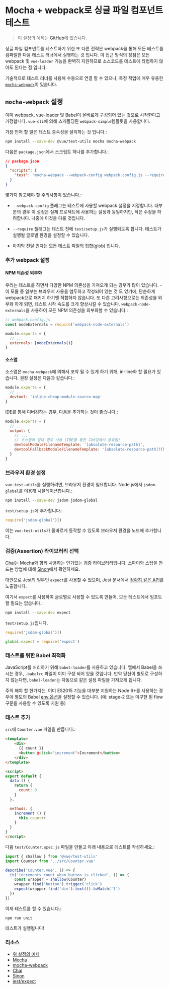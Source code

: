 # Mocha + webpack로 싱글 파일 컴포넌트 테스트

> 이 설정의 예제는 [GitHub](https://github.com/vuejs/vue-test-utils-mocha-webpack-example)에 있습니다.

싱글 파일 컴포넌트를 테스트하기 위한 또 다른 전략은 webpack을 통해 모든 테스트를 컴파일한 다음 테스트 러너에서 실행하는 것 입니다. 이 접근 방식의 장점은 모든 webpack 및 `vue-loader` 기능을 완벽히 지원하므로 소스코드를 테스트에 타협하지 않아도 된다는 점 입니다.

기술적으로 테스트 러너를 사용해 수동으로 연결 할 수 있으나, 특정 작업에 매우 유용한 [`mocha-webpack`](https://github.com/zinserjan/mocha-webpack)이 있습니다.

## `mocha-webpack` 설정

이미 webpack, vue-loader 및 Babel이 올바르게 구성되어 있는 것으로 시작한다고 가정합니다. `vue-cli`에 의해 스캐폴딩된 `webpack-simple`템플릿을 사용합니다.

가장 먼저 할 일은 테스트 종속성을 설치하는 것 입니다.:

``` bash
npm install --save-dev @vue/test-utils mocha mocha-webpack
```

다음은 `package.json`에서 스크립트 하나를 추가합니다.:

```json
// package.json
{
  "scripts": {
    "test": "mocha-webpack --webpack-config webpack.config.js --require test/setup.js test/**/*.spec.js"
  }
}
```

몇가지 참고해야 할 주의사항이 있습니다.:

- `--webpack-config` 플래그는 테스트에 사용할 webpack 설정을 지정합니다. 대부분의 경우 이 설정은 실제 프로젝트에 사용하는 설정과 동일하지만, 작은 수정을 하려합니다. 나중에 이것을 다룰 것입니다.

- `--require` 플래그는 테스트 전에 `test/setup.js`가 실행되도록 합니다. 테스트가 실행될 글로벌 환경을 설정할 수 있습니다.

- 마지막 전달 인자는 모든 테스트 파일의 집합(glob) 입니다.

### 추가 webpack 설정

#### NPM 의존성 외부화

우리는 테스트를 하면서 다양한 NPM 의존성을 가져오게 되는 경우가 많이 있습니다. - 이 모듈 중 일부는 브라우저 사용을 염두하고 작성되어 있는 것 도 있기에, 단순하게 webpack으로 패키지 하기엔 적합하지 않습니다. 또 다른 고려사항으로는 의존성을 외부화 하게 되면, 테스트 시작 속도를 크게 향상시킬 수 있습니다. `webpack-node-externals`을 사용하여 모든 NPM 의존성을 외부화할 수 있습니다.:

```js
// webpack.config.js
const nodeExternals = require('webpack-node-externals')

module.exports = {
  // ...
  externals: [nodeExternals()]
}
```

#### 소스맵

소스맵은 `mocha-webpack`에 의해서 포착 될 수 있게 하기 위해, in-line화 할 필요가 있습니다. 권장 설정은 다음과 같습니다.:

``` js
module.exports = {
  // ...
  devtool: 'inline-cheap-module-source-map'
}
```

IDE를 통해 디버깅하는 경우, 다음을 추가하는 것이 좋습니다.:

``` js
module.exports = {
  // ...
  output: {
    // ...
    // 소스맵에 절대 경로 사용 (IDE를 통한 디버깅에서 중요함)
    devtoolModuleFilenameTemplate: '[absolute-resource-path]',
    devtoolFallbackModuleFilenameTemplate: '[absolute-resource-path]?[hash]'
  }
}
```

### 브라우저 환경 설정

`vue-test-utils`를 실행하려면, 브라우저 환경이 필요합니다. Node.js에서 `jsdom-global`를 이용해 시뮬레이션합니다.:

```bash
npm install --save-dev jsdom jsdom-global
```

`test/setup.js`에 추가합니다.:

``` js
require('jsdom-global')()
```

이는 `vue-test-utils`가 올바르게 동작할 수 있도록 브라우저 환경을 노드에 추가합니다.

### 검증(Assertion) 라이브러리 선택

[Chai](http://chaijs.com/)는 Mocha와 함께 사용하는 인기있는 검증 라이브러리입니다. 스파이와 스텁을 만드는 방법에 대해 [Sinon](http://sinonjs.org/)에서 확인하세요.

대안으로 Jest의 일부인 `expect`를 사용할 수 있으며, Jest 문서에서 [정확히 같은 API](http://facebook.github.io/jest/docs/en/expect.html#content)를 노출합니다.

여기서 `expect`를 사용하여 글로벌로 사용할 수 있도록 만들어, 모든 테스트에서 임포트할 필요는 없습니다.:

``` bash
npm install --save-dev expect
```

`test/setup.js`입니다.

``` js
require('jsdom-global')()

global.expect = require('expect')
```

### 테스트를 위한 Babel 최적화

JavaScript를 처리하기 위해 `babel-loader`를 사용하고 있습니다. 앱에서 Babel을 쓰시는 경우, `.babelrc` 파일이 이미 구성 되어 있을 것입니다. 만약 당신이 별도로 구성하지 않는다면, `babel-loader`는 자동으로 같은 설정 파일을 가져오게 됩니다.

주의 해야 할 한가지는, 이미 ES2015 기능을 대부분 지원하는 Node 6+를 사용하는 경우에 별도의 Babel [env 옵션](https://babeljs.io/docs/usage/babelrc/#env-option)을 설정할 수 있습니다. (예: stage-2 또는 미구현 된 flow 구문을 사용할 수 있도록 지원 등)

### 테스트 추가

`src`에 `Counter.vue` 파일을 만듭니다.:

``` html
<template>
	<div>
	  {{ count }}
	  <button @click="increment">Increment</button>
	</div>
</template>

<script>
export default {
  data () {
    return {
      count: 0
    }
  },

  methods: {
    increment () {
      this.count++
    }
  }
}
</script>
```

다음 `test/Counter.spec.js` 파일을 만들고 아래 내용으로 테스트를 작성하세요.:

```js
import { shallow } from '@vue/test-utils'
import Counter from '../src/Counter.vue'

describe('Counter.vue', () => {
  it('increments count when button is clicked', () => {
    const wrapper = shallow(Counter)
    wrapper.find('button').trigger('click')
    expect(wrapper.find('div').text()).toMatch('1')
  })
})
```

이제 테스트를 할 수 있습니다.:

```
npm run unit
```

테스트가 실행됩니다!

### 리소스

- [위 설정의 예제](https://github.com/vuejs/vue-test-utils-mocha-webpack-example)
- [Mocha](https://mochajs.org/)
- [mocha-webpack](http://zinserjan.github.io/mocha-webpack/)
- [Chai](http://chaijs.com/)
- [Sinon](http://sinonjs.org/)
- [jest/expect](http://facebook.github.io/jest/docs/en/expect.html#content)
